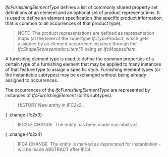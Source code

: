 _IfcFurnishingElementType_ defines a list of commonly shared property set definitions of an element and an optional set of product representations. It is used to define an element specification (the specific product information, that is common to all occurrences of that product type).

> NOTE&nbsp; The product representations are defined as representation maps (at the level of the supertype _IfcTypeProduct_, which gets assigned by an element occurrence instance through the _IfcShapeRepresentation.Item[1]_ being an _IfcMappedItem_.

A furnishing element type is used to define the common properties of a certain type of a furnishing element that may be applied to many instances of that feature type to assign a specific style. Furnishing element types (or the instantiable subtypes) may be exchanged without being already assigned to occurrences.

The occurrences of the _IfcFurnishingElementType_ are represented by instances of _IfcFurnishingElement_ (or its subtypes).

> HISTORY New entity in IFC2x2.

{ .change-ifc2x3}
> IFC2x3 CHANGE&nbsp; The entity has been made non-abstract

{ .change-ifc2x4}
> IFC4 CHANGE&nbsp; The entity is marked as deprecated for instantiation - will be made ABSTRACT after IFC4.